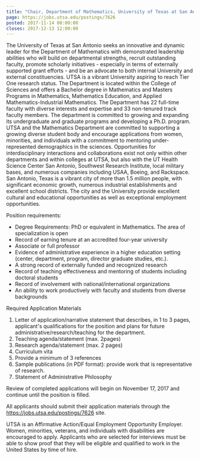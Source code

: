 ```yaml
---
title: "Chair, Department of Mathematics, University of Texas at San Antonio"
page: https://jobs.utsa.edu/postings/7626
posted: 2017-11-14 00:00:00
closes: 2017-12-13 12:00:00
---
```


The University of Texas at San Antonio seeks an innovative and dynamic leader for the Department of Mathematics with demonstrated leadership abilities who will build on departmental strengths, recruit outstanding faculty, promote scholarly initiatives - especially in terms of externally supported grant efforts - and be an advocate to both internal University and external constituencies.   UTSA is a vibrant University aspiring to reach Tier One research status. The Department is located within the College of Sciences and offers a Bachelor degree in Mathematics and Masters Programs in Mathematics, Mathematics Education, and Applied Mathematics-Industrial Mathematics. The Department has 22 full-time faculty with diverse interests and expertise and 33 non-tenured track faculty members. The department is committed to growing and expanding its undergraduate and graduate programs and developing a Ph.D. program. UTSA and the Mathematics Department are committed to supporting a growing diverse student body and encourage applications from women, minorities, and individuals with a commitment to mentoring under-represented demographics in the sciences. Opportunities for interdisciplinary interactions and collaborations exist not only within other departments and within colleges at UTSA, but also with the UT Health Science Center San Antonio, Southwest Research Institute, local military bases, and numerous companies including USAA, Boeing, and Rackspace.  San Antonio, Texas is a vibrant city of more than 1.5 million people, with significant economic growth, numerous industrial establishments and excellent school districts. The city and the University provide excellent cultural and educational opportunities as well as exceptional employment opportunities.

Position requirements:

- Degree Requirements: PhD or equivalent in Mathematics. The area of specialization is open  
- Record of earning tenure at an accredited four-year university  
- Associate or full professor  
- Evidence of administrative experience in a higher education setting (center, department, program, director graduate studies, etc.).  
- A strong record of externally funded and recognized research  
- Record of teaching effectiveness and mentoring of students including doctoral students  
- Record of involvement with national/international organizations  
- An ability to work productively with faculty and students from diverse backgrounds  

Required Application Materials

1. Letter of application/narrative statement that describes, in 1 to 3 pages, applicant's qualifications for the position and plans for future administrative/research/teaching for the department.  
2. Teaching agenda/statement (max. 2pages)  
3. Research agenda/statement (max. 2 pages)  
4. Curriculum vita   
5. Provide a minimum of 3 references   
6. Sample publications (in PDF format): provide work that is representative of research.  
7. Statement of Administrative Philosophy  

Review of completed applications will begin on November 17, 2017 and continue until the position is filled.  

All applicants should submit their application materials through the <https://jobs.utsa.edu/postings/7626> site.

UTSA is an Affirmative Action/Equal Employment Opportunity Employer. Women, minorities, veterans, and individuals with disabilities are encouraged to apply. Applicants who are selected for interviews must be able to show proof that they will be eligible and qualified to work in the United States by time of hire.